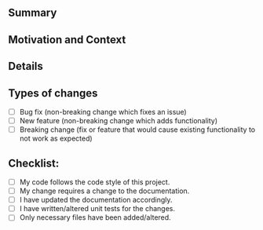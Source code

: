 <!--- Provide a general summary of your changes in the Title above -->

## Summary
<!-- Summarize your changes briefly -->

## Motivation and Context
<!--- Why is this change required? What problem does it solve? -->
<!--- If it fixes an open issue, please link to the issue here. -->

## Details
<!--- Describe your changes in detail -->

## Types of changes
<!--- What types of changes does your code introduce? Put an `x` in all the boxes that apply: -->
- [ ] Bug fix (non-breaking change which fixes an issue)
- [ ] New feature (non-breaking change which adds functionality)
- [ ] Breaking change (fix or feature that would cause existing functionality to not work as expected)

## Checklist:
<!--- Go over all the following points, and put an `x` in all the boxes that apply. -->
<!--- If you're unsure about any of these, don't hesitate to ask. We're here to help! -->
- [ ] My code follows the code style of this project.
- [ ] My change requires a change to the documentation.
- [ ] I have updated the documentation accordingly.
- [ ] I have written/altered unit tests for the changes.
- [ ] Only necessary files have been added/altered.
